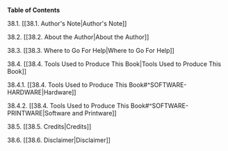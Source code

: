 **Table of Contents**

38.1. [[38.1. Author's Note|Author's Note]]

38.2. [[38.2. About the Author|About the Author]]

38.3. [[38.3. Where to Go For Help|Where to Go For Help]]

38.4. [[38.4. Tools Used to Produce This Book|Tools Used to Produce This Book]]

38.4.1. [[38.4. Tools Used to Produce This Book#^SOFTWARE-HARDWARE|Hardware]]

38.4.2. [[38.4. Tools Used to Produce This Book#^SOFTWARE-PRINTWARE|Software and Printware]]

38.5. [[38.5. Credits|Credits]]

38.6. [[38.6. Disclaimer|Disclaimer]]
